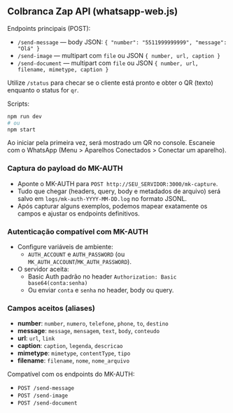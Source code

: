 ## Colbranca Zap API (whatsapp-web.js)

Endpoints principais (POST):

- `/send-message` — body JSON: `{ "number": "5511999999999", "message": "Olá" }`
- `/send-image` — multipart com `file` ou JSON `{ number, url, caption }`
- `/send-document` — multipart com `file` ou JSON `{ number, url, filename, mimetype, caption }`

Utilize `/status` para checar se o cliente está pronto e obter o QR (texto) enquanto o status for `qr`.

Scripts:

```bash
npm run dev
# ou
npm start
```

Ao iniciar pela primeira vez, será mostrado um QR no console. Escaneie com o WhatsApp (Menu > Aparelhos Conectados > Conectar um aparelho).

### Captura do payload do MK-AUTH

- Aponte o MK-AUTH para `POST http://SEU_SERVIDOR:3000/mk-capture`.
- Tudo que chegar (headers, query, body e metadados de arquivo) será salvo em `logs/mk-auth-YYYY-MM-DD.log` no formato JSONL.
- Após capturar alguns exemplos, podemos mapear exatamente os campos e ajustar os endpoints definitivos.

### Autenticação compatível com MK-AUTH

- Configure variáveis de ambiente:
  - `AUTH_ACCOUNT` e `AUTH_PASSWORD` (ou `MK_AUTH_ACCOUNT`/`MK_AUTH_PASSWORD`).
- O servidor aceita:
  - Basic Auth padrão no header `Authorization: Basic base64(conta:senha)`
  - Ou enviar `conta` e `senha` no header, body ou query.

### Campos aceitos (aliases)
- **number**: `number`, `numero`, `telefone`, `phone`, `to`, `destino`
- **message**: `message`, `mensagem`, `text`, `body`, `conteudo`
- **url**: `url`, `link`
- **caption**: `caption`, `legenda`, `descricao`
- **mimetype**: `mimetype`, `contentType`, `tipo`
- **filename**: `filename`, `nome`, `nome_arquivo`

Compatível com os endpoints do MK-AUTH:
- `POST /send-message`
- `POST /send-image`
- `POST /send-document`


